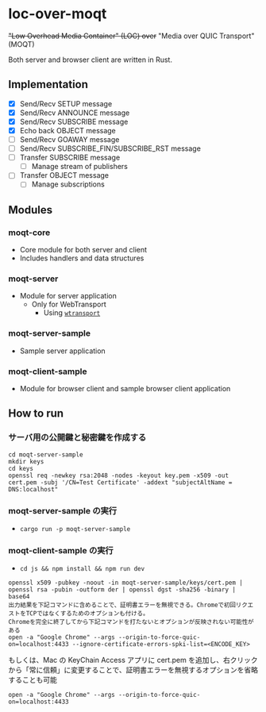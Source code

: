 # loc-over-moqt

~~"Low Overhead Media Container" (LOC) over~~ "Media over QUIC Transport" (MOQT)

Both server and browser client are written in Rust.

## Implementation

- [x] Send/Recv SETUP message
- [x] Send/Recv ANNOUNCE message
- [x] Send/Recv SUBSCRIBE message
- [x] Echo back OBJECT message
- [ ] Send/Recv GOAWAY message
- [ ] Send/Recv SUBSCRIBE_FIN/SUBSCRIBE_RST message
- [ ] Transfer SUBSCRIBE message
  - [ ] Manage stream of publishers
- [ ] Transfer OBJECT message
  - [ ] Manage subscriptions

## Modules

### moqt-core

- Core module for both server and client
- Includes handlers and data structures

### moqt-server

- Module for server application
  - Only for WebTransport
    - Using [`wtransport`](https://github.com/BiagioFesta/wtransport)

### moqt-server-sample

- Sample server application

### moqt-client-sample

- Module for browser client and sample browser client application

## How to run

### サーバ用の公開鍵と秘密鍵を作成する

```shell
cd moqt-server-sample
mkdir keys
cd keys
openssl req -newkey rsa:2048 -nodes -keyout key.pem -x509 -out cert.pem -subj '/CN=Test Certificate' -addext "subjectAltName = DNS:localhost"

```

### moqt-server-sample の実行

- `cargo run -p moqt-server-sample`

### moqt-client-sample の実行

- `cd js && npm install && npm run dev`

```shell
openssl x509 -pubkey -noout -in moqt-server-sample/keys/cert.pem | openssl rsa -pubin -outform der | openssl dgst -sha256 -binary | base64
出力結果を下記コマンドに含めることで、証明書エラーを無視できる。Chromeで初回リクエストをTCPではなくするためのオプションも付ける。
Chromeを完全に終了してから下記コマンドを打たないとオプションが反映されない可能性がある
open -a "Google Chrome" --args --origin-to-force-quic-on=localhost:4433 --ignore-certificate-errors-spki-list=<ENCODE_KEY>
```

もしくは、Mac の KeyChain Access アプリに cert.pem を追加し、右クリックから「常に信頼」に変更することで、証明書エラーを無視するオプションを省略することも可能

```shell
open -a "Google Chrome" --args --origin-to-force-quic-on=localhost:4433
```
